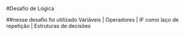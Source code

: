 #Desafio de Lógica

##nesse desafio foi utilizado Variáveis | Operadores | IF como laço de repetição | Estruturas de decisões

